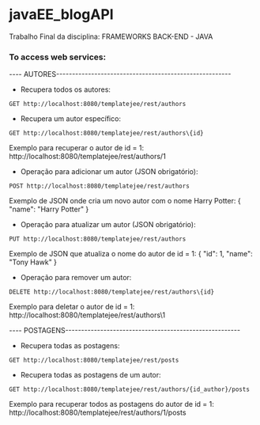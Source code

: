# javaEE_blogAPI
Trabalho Final da disciplina: FRAMEWORKS BACK-END - JAVA

### To access web services:    
---- AUTORES------------------------------------------------------- 
  * Recupera todos os autores:  
  ```
  GET http://localhost:8080/templatejee/rest/authors
  ```  
      
  * Recupera um autor específico:  
  ```
  GET http://localhost:8080/templatejee/rest/authors\{id}
  ```
  Exemplo para recuperar o autor de id = 1:
  http://localhost:8080/templatejee/rest/authors/1      
    
  * Operação para adicionar um autor (JSON obrigatório):  
  ```
  POST http://localhost:8080/templatejee/rest/authors
  ```  
  Exemplo de JSON onde cria um novo autor com o nome Harry Potter:
  {
    "name": "Harry Potter"
  }  
      
  * Operação para atualizar um autor (JSON obrigatório):  
  ```   
  PUT http://localhost:8080/templatejee/rest/authors
  ```
  Exemplo de JSON que atualiza o nome do autor de id = 1:
  {
    "id": 1,
    "name": "Tony Hawk"
  }  
      
  * Operação para remover um autor:  
  ```   
  DELETE http://localhost:8080/templatejee/rest/authors\{id}
  ```  
  Exemplo para deletar o autor de id = 1:
  http://localhost:8080/templatejee/rest/authors\1


---- POSTAGENS------------------------------------------------------- 
  * Recupera todas as postagens:  
  ```
  GET http://localhost:8080/templatejee/rest/posts
  ```  
  
  * Recupera todas as postagens de um autor:  
  ```
  GET http://localhost:8080/templatejee/rest/authors/{id_author}/posts
  ```  
  Exemplo para recuperar todos as postagens do autor de id = 1:
  http://localhost:8080/templatejee/rest/authors/1/posts  
      
